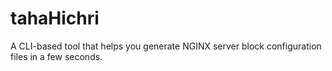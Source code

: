 # tahaHichri
A CLI-based tool that helps you generate NGINX server block configuration files in a few seconds.
